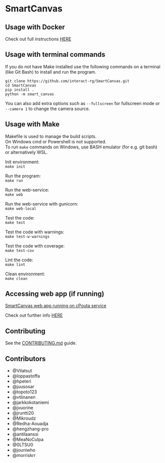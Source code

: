 # SmartCanvas
## Usage with Docker

Check out full instructions [HERE](docs/docker.md)

## Usage with terminal commands
If you do not have Make installed use the following commands on a terminal (like Git Bash) to install and run the program.
```
git clone https://github.com/interact-rg/SmartCanvas.git
cd SmartCanvas
pip install .
python -m smart_canvas
```

You can also add extra options such as `--fullscreen` for fullscreen mode or `--camera 1` to change the camera source.


## Usage with Make
Makefile is used to manage the build scripts.\
On Windows cmd or Powershell is not supported.\
To run `make` commands on Windows, use BASH emulator (for e.g. git bash) or alternatively WSL.

Init environment:  
`make init`

Run the program:  
`make run`

Run the web-service:  
`make web`

Run the web-service with gunicorn:\
`make web-local`

Test the code:  
`make test`

Test the code with warnings:  
`make test-w-warnings`

Test the code with coverage:  
`make test-cov`

Lint the code:  
`make lint`

Clean environment:  
`make clean`

## Accessing web app (if running)

[SmartCanvas web app running on cPouta service](http://86.50.228.113:5000/)

Check out further info [HERE](docs/web_app_usage.md)

## Contributing

See the [CONTRIBUTING.md](CONTRIBUTING.md) guide.

## Contributors
- @Vilatsut
- @loppastoffa
- @hpeteri
- @juusosar
- @topoto123
- @vtiinanen
- @jarkkokotaniemi
- @jvuorine
- @jruntti20
- @Mikroudz
- @Redha-Aouadja
- @hengzhang-pro
- @antilaanssi
- @MeaNoCulpa
- @0LTSU0
- @jouniwho
- @morriskrr
